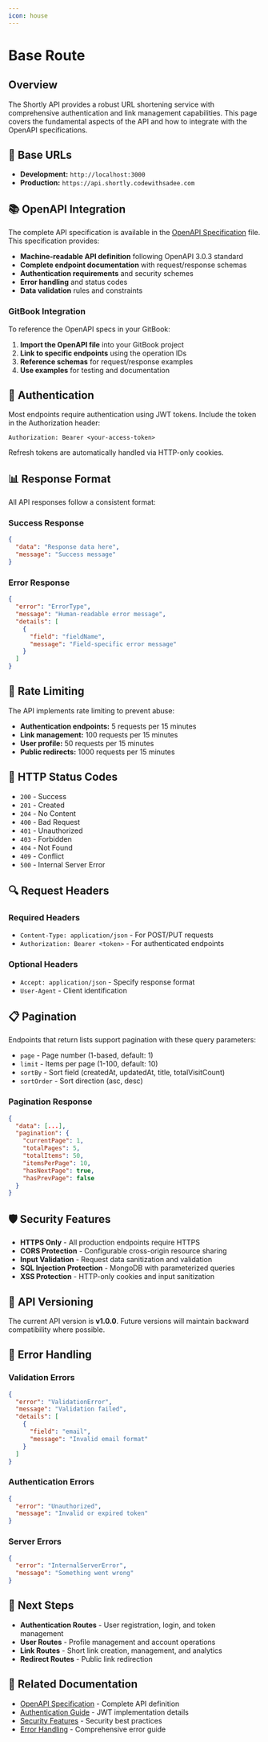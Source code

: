 ```yaml
---
icon: house
---
```


# Base Route

## Overview

The Shortly API provides a robust URL shortening service with comprehensive authentication and link management capabilities. This page covers the fundamental aspects of the API and how to integrate with the OpenAPI specifications.

## 🔗 Base URLs

* **Development:** `http://localhost:3000`
* **Production:** `https://api.shortly.codewithsadee.com`

## 📚 OpenAPI Integration

The complete API specification is available in the [OpenAPI Specification](../../api-specs/openapi.yaml) file. This specification provides:

* **Machine-readable API definition** following OpenAPI 3.0.3 standard
* **Complete endpoint documentation** with request/response schemas
* **Authentication requirements** and security schemes
* **Error handling** and status codes
* **Data validation** rules and constraints

### GitBook Integration

To reference the OpenAPI specs in your GitBook:

1. **Import the OpenAPI file** into your GitBook project
2. **Link to specific endpoints** using the operation IDs
3. **Reference schemas** for request/response examples
4. **Use examples** for testing and documentation

## 🔐 Authentication

Most endpoints require authentication using JWT tokens. Include the token in the Authorization header:

```http
Authorization: Bearer <your-access-token>
```

Refresh tokens are automatically handled via HTTP-only cookies.

## 📊 Response Format

All API responses follow a consistent format:

### Success Response

```json
{
  "data": "Response data here",
  "message": "Success message"
}
```

### Error Response

```json
{
  "error": "ErrorType",
  "message": "Human-readable error message",
  "details": [
    {
      "field": "fieldName",
      "message": "Field-specific error message"
    }
  ]
}
```

## 🚦 Rate Limiting

The API implements rate limiting to prevent abuse:

* **Authentication endpoints:** 5 requests per 15 minutes
* **Link management:** 100 requests per 15 minutes
* **User profile:** 50 requests per 15 minutes
* **Public redirects:** 1000 requests per 15 minutes

## 📝 HTTP Status Codes

* `200` - Success
* `201` - Created
* `204` - No Content
* `400` - Bad Request
* `401` - Unauthorized
* `403` - Forbidden
* `404` - Not Found
* `409` - Conflict
* `500` - Internal Server Error

## 🔍 Request Headers

### Required Headers

* `Content-Type: application/json` - For POST/PUT requests
* `Authorization: Bearer <token>` - For authenticated endpoints

### Optional Headers

* `Accept: application/json` - Specify response format
* `User-Agent` - Client identification

## 📋 Pagination

Endpoints that return lists support pagination with these query parameters:

* `page` - Page number (1-based, default: 1)
* `limit` - Items per page (1-100, default: 10)
* `sortBy` - Sort field (createdAt, updatedAt, title, totalVisitCount)
* `sortOrder` - Sort direction (asc, desc)

### Pagination Response

```json
{
  "data": [...],
  "pagination": {
    "currentPage": 1,
    "totalPages": 5,
    "totalItems": 50,
    "itemsPerPage": 10,
    "hasNextPage": true,
    "hasPrevPage": false
  }
}
```

## 🛡️ Security Features

* **HTTPS Only** - All production endpoints require HTTPS
* **CORS Protection** - Configurable cross-origin resource sharing
* **Input Validation** - Request data sanitization and validation
* **SQL Injection Protection** - MongoDB with parameterized queries
* **XSS Protection** - HTTP-only cookies and input sanitization

## 📱 API Versioning

The current API version is **v1.0.0**. Future versions will maintain backward compatibility where possible.

## 🔧 Error Handling

### Validation Errors

```json
{
  "error": "ValidationError",
  "message": "Validation failed",
  "details": [
    {
      "field": "email",
      "message": "Invalid email format"
    }
  ]
}
```

### Authentication Errors

```json
{
  "error": "Unauthorized",
  "message": "Invalid or expired token"
}
```

### Server Errors

```json
{
  "error": "InternalServerError",
  "message": "Something went wrong"
}
```

## 📖 Next Steps

* **Authentication Routes** - User registration, login, and token management
* **User Routes** - Profile management and account operations
* **Link Routes** - Short link creation, management, and analytics
* **Redirect Routes** - Public link redirection

## 🔗 Related Documentation

* [OpenAPI Specification](../../api-specs/openapi.yaml) - Complete API definition
* [Authentication Guide](broken-reference) - JWT implementation details
* [Security Features](broken-reference) - Security best practices
* [Error Handling](broken-reference) - Comprehensive error guide
